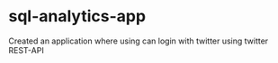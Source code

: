 # sql-analytics-app
Created an application where using can login with twitter using twitter REST-API
